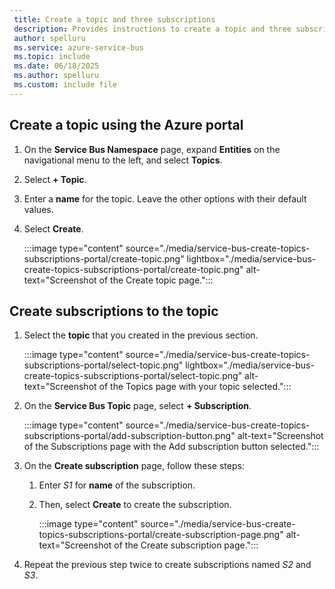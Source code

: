 ```yaml
---
 title: Create a topic and three subscriptions
 description: Provides instructions to create a topic and three subscriptions to the topic. 
 author: spelluru
 ms.service: azure-service-bus
 ms.topic: include
 ms.date: 06/18/2025
 ms.author: spelluru
 ms.custom: include file
---
```


## Create a topic using the Azure portal

1. On the **Service Bus Namespace** page, expand **Entities** on the navigational menu to the left, and select **Topics**.
1. Select **+ Topic**. 
1. Enter a **name** for the topic. Leave the other options with their default values.
1. Select **Create**.

   :::image type="content" source="./media/service-bus-create-topics-subscriptions-portal/create-topic.png" lightbox="./media/service-bus-create-topics-subscriptions-portal/create-topic.png" alt-text="Screenshot of the Create topic page.":::

## Create subscriptions to the topic

1. Select the **topic** that you created in the previous section. 
    
   :::image type="content" source="./media/service-bus-create-topics-subscriptions-portal/select-topic.png" lightbox="./media/service-bus-create-topics-subscriptions-portal/select-topic.png" alt-text="Screenshot of the Topics page with your topic selected.":::

1. On the **Service Bus Topic** page, select **+ Subscription**. 

    :::image type="content" source="./media/service-bus-create-topics-subscriptions-portal/add-subscription-button.png" alt-text="Screenshot of the Subscriptions page with the Add subscription button selected.":::

1. On the **Create subscription** page, follow these steps:

   1. Enter *S1* for **name** of the subscription.
   1. Then, select **Create** to create the subscription. 

      :::image type="content" source="./media/service-bus-create-topics-subscriptions-portal/create-subscription-page.png" alt-text="Screenshot of the Create subscription page.":::

1. Repeat the previous step twice to create subscriptions named *S2* and *S3*.
